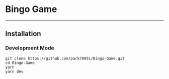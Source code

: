 # Bingo Game
---

## Installation

### Development Mode
```
git clone https://github.com/park78951/Bingo-Game.git
cd Bingo-Game
yarn
yarn dev
```
